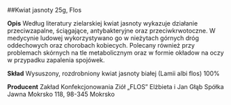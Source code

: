 ##Kwiat jasnoty 25g, Flos

**Opis** Według literatury zielarskiej kwiat jasnoty wykazuje działanie przeciwzapalne, ściągające, antybakteryjne oraz przeciwkrwotoczne. W medycynie ludowej wykorzystywano go w nieżytach górnych dróg oddechowych oraz chorobach kobiecych. Polecany również przy problemach skórnych na tle metabolicznym oraz w formie okładow na oczy w przypadku zapalenia spojówek.

**Skład** Wysuszony, rozdrobniony kwiat jasnoty białej (Lamii albi flos) 100%

**Producent** Zakład Konfekcjonowania Ziół „FLOS” Elżbieta i Jan Głąb Spółka Jawna Mokrsko 118, 98-345 Mokrsko